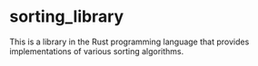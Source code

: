 # sorting_library
This is a library in the Rust programming language that provides implementations of various sorting algorithms.
